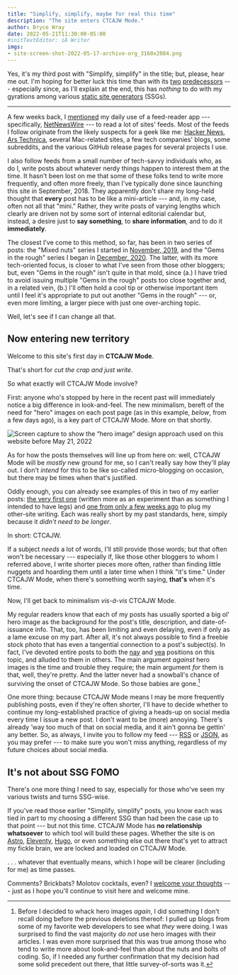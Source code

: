 ```yaml
---
title: "Simplify, simplify, maybe for real this time"
description: "The site enters CTCAJW Mode."
author: Bryce Wray
date: 2022-05-21T11:30:00-05:00
#initTextEditor: iA Writer
imgs:
- site-screen-shot-2022-05-17-archive-org_3160x2084.png
---
```


Yes, it's my third post with "Simplify, simplify" in the title; but, please, hear me out. I'm hoping for better luck this time than with its [two](/posts/2021/02/simplify-simplify/) [predecessors](/posts/2022/03/simplify-simplify-again/) --- especially since, as I'll explain at the end, this has *nothing* to do with my gyrations among various [static site generators](https://github.com/myles/awesome-static-generators) (SSGs).

---

A few weeks back, I [mentioned](/posts/2022/04/gems-in-rough-17/#feed-readers-and-built-in-browsers) my daily use of a feed-reader app --- specifically, [NetNewsWire](https://netnewswire.com/) --- to read a lot of sites' feeds. Most of the feeds I follow originate from the likely suspects for a geek like me: [Hacker News](https://news.ycombinator.com), [Ars Technica](https://arstechnica.com), several Mac-related sites, a few tech companies' blogs, some subreddits, and the various GitHub release pages for several projects I use.

I also follow feeds from a small number of tech-savvy individuals who, as do I, write posts about whatever nerdy things happen to interest them at the time. It hasn't been lost on me that some of these folks tend to write more frequently, and often more freely, than I've typically done since launching this site in September, 2018. They apparently don't share my long-held thought that **every** post has to be like a mini-article --- and, in my case, often not all that "mini." Rather, they write posts of varying lengths which clearly are driven not by some sort of internal editorial calendar but, instead, a desire just to **say something**, to **share information**, and to do it **immediately**.

The closest I've come to this method, so far, has been in two series of posts: the "Mixed nuts" series I started in [November, 2019](/posts/2019/11/mixed-nuts-2019-11/), and the "Gems in the rough" series I began in [December, 2020](/posts/2020/12/gems-in-rough/). The latter, with its more tech-oriented focus, is closer to what I've seen from those other bloggers; but, even "Gems in the rough" isn't quite in that mold, since (a.) I have tried to avoid issuing multiple "Gems in the rough" posts too close together and, in a related vein, (b.) I'll often hold a cool tip or otherwise important item until I feel it's appropriate to put out another "Gems in the rough" --- or, even more limiting, a larger piece with just one over-arching topic.

Well, let's see if I can change all that.

## Now entering new territory

Welcome to this site's first day in **CTCAJW Mode**.

That's short for *cut the crap and just write*.

So what exactly will CTCAJW Mode involve?

First: anyone who's stopped by here in the recent past will immediately notice a big difference in look-and-feel. The new minimalism, bereft of the need for "hero" images on each post page (as in this example, *below*, from a few days ago), is a key part of CTCAJW Mode. More on that shortly.

![Screen capture to show the “hero image” design approach used on this website before May 21, 2022](site-screen-shot-2022-05-17-archive-org_3160x2084.png)

As for how the posts themselves will line up from here on: well, CTCAJW Mode will be *mostly* new ground for me, so I can't really say how they'll play out. I don't *intend* for this to be like so-called micro-blogging on occasion, but there may be times when that's justified.

Oddly enough, you can already see examples of this in two of my earlier posts: [the very first one](/posts/2018/09/hardy-press-wp-ssg-with-twist/) (written more as an experiment than as something I intended to have legs) and [one from only a few weeks ago](/posts/2022/02/shameless-plug-time/) to plug my other-site writing. Each was really short by my past standards, here, simply because it *didn't need to be longer*.

In short: CTCAJW.

If a subject *needs* a lot of words, I'll still provide those words; but that often won't be necessary --- especially if, like those other bloggers to whom I referred above, I write shorter pieces more often, rather than finding little nuggets and hoarding them until a later time when I think "it's time." Under CTCAJW Mode, when there's something worth saying, **that's** when it's time.

Now, I'll get back to minimalism *vis-á-vis* CTCAJW Mode.

My regular readers know that each of my posts has usually sported a big ol' hero image as the background for the post's title, description, and date-of-issuance info. That, too, has been limiting and even delaying, even if only as a lame excuse on my part. After all, it's not always possible to find a freebie stock photo that has even a tangential connection to a post's subject(s). In fact, I've devoted entire posts to both the [nay](/posts/2020/02/so-much-for-heroes/) and [yea](/posts/2020/05/thousand-words-indeed/) positions on this topic, and alluded to them in others. The main argument *against* hero images is the time and trouble they require; the main argument *for* them is that, well, they're pretty. And the latter never had a snowball's chance of surviving the onset of CTCAJW Mode. So those babies are gone.[^comparison]

[^comparison]: Before I decided to whack hero images *again*, I did something I don't recall doing before the previous deletions thereof: I pulled up blogs from some of my favorite web developers to see what *they* were doing. I was surprised to find the vast majority *do not* use hero images with their articles. I was even more surprised that this was true among those who tend to write more about look-and-feel than about the nuts and bolts of coding. So, if I needed any further confirmation that my decision had some solid precedent out there, that little survey-of-sorts was it.

One more thing: because CTCAJW Mode means I may be more frequently publishing posts, even if they're often shorter, I'll have to decide whether to continue my long-established practice of giving a heads-up on social media every time I issue a new post. I don't want to be (more) annoying. There's already ’way too much of that on social media, and it ain't gonna be gettin' any better. So, as always, I invite you to follow my feed --- [RSS](/index.xml) or [JSON](/index.json), as you may prefer --- to make sure you won't miss anything, regardless of my future choices about social media.

## It's not about SSG FOMO

There's one more thing I need to say, especially for those who've seen my various twists and turns SSG-wise.

If you've read those earlier "Simplify, simplify" posts, you know each was tied in part to my choosing a different SSG than had been the case up to that point --- but not this time. CTCAJW Mode has **no relationship whatsoever** to which tool will build these pages. Whether the site is on [Astro](https://astro.build), [Eleventy](https://11ty.dev), [Hugo](https://gohugo.io), or even something else out there that's yet to attract my fickle brain, we are locked and loaded on CTCAJW Mode.

. . . whatever that eventually means, which I hope will be clearer (including for me) as time passes.

Comments? Brickbats? Molotov cocktails, even? I [welcome your thoughts](/contact/) --- just as I hope you'll continue to visit here and welcome mine.
